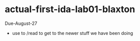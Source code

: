 # actual-first-ida-lab01-blaxton
Due-August-27

* use to /read to get to the newer stuff we have been doing
